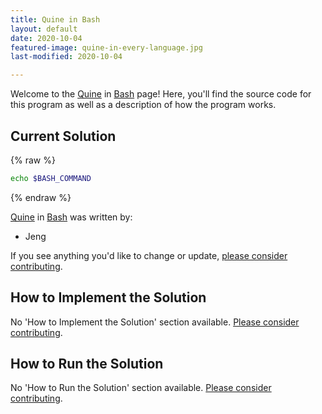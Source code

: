 ```yaml
---
title: Quine in Bash
layout: default
date: 2020-10-04
featured-image: quine-in-every-language.jpg
last-modified: 2020-10-04

---
```


Welcome to the [Quine](https://rzuckerm.github.io/sample-programs-website-copy/projects/quine) in [Bash](https://rzuckerm.github.io/sample-programs-website-copy/languages/bash) page! Here, you'll find the source code for this program as well as a description of how the program works.

## Current Solution

{% raw %}

```bash
echo $BASH_COMMAND
```

{% endraw %}

[Quine](https://rzuckerm.github.io/sample-programs-website-copy/projects/quine) in [Bash](https://rzuckerm.github.io/sample-programs-website-copy/languages/bash) was written by:

- Jeng

If you see anything you'd like to change or update, [please consider contributing](https://github.com/TheRenegadeCoder/sample-programs).

## How to Implement the Solution

No 'How to Implement the Solution' section available. [Please consider contributing](https://github.com/TheRenegadeCoder/sample-programs-website).

## How to Run the Solution

No 'How to Run the Solution' section available. [Please consider contributing](https://github.com/TheRenegadeCoder/sample-programs-website).